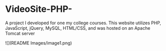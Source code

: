 # VideoSite-PHP-
  A project I developed for one my college courses. This website utilizes PHP, JavaScript, jQuery, MySQL, HTML/CSS, and was hosted on an Apache Tomcat server
  
  ![](README Images/image1.png)
